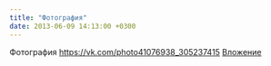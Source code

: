 ```yaml
---
title: "Фотография"
date: 2013-06-09 14:13:00 +0300
---
```


Фотография
<a class="vk-attach" href="https://vk.com/photo41076938_305237415">https://vk.com/photo41076938_305237415</a>
<a class="vk-attach" href="https://vk.com/photo41076938_305237415">Вложение</a>

